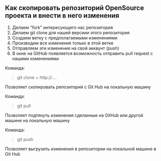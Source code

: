 ## Как скопировать репозиторий OpenSource проекта и внести в него изменения

1. Делаем "fork" интересующего нас репозитория
2. Делаем git clone для нашей версиии этого репозитория
3. Создаем ветку с предполагаемыми изменениями
4. Производим все изменения только в этой ветке
5. Отправляем эти изменения на свой акквунт (push)
6. В окне на GitHub появляется возможность отправить pull request с нашими изменениями

Команда:
> git clone + http://....

Позволяет скопировать репозиторий с Git Hub на локальную машину

Команда:
> git pull

Позволяет подтянуть изменения сделанные на GitHub или другой машине на локальную машину

Команда:
> git push

Позволяет выгрузить изменения в репозитории на локальной машине в Git Hub
